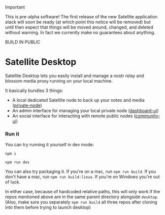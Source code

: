 > [!IMPORTANT]
> This is pre-alpha software! The first release of the new Satellite application stack will soon be ready (at which point this notice will be removed) but until then expect that things will be moved around, changed, and deleted without warning. In fact we currently make no guarantees about anything.
>
> BUILD IN PUBLIC

# Satellite Desktop

Satellite Desktop lets you easily install and manage a nostr relay and blossom media proxy running on your local machine.

It basically bundles 3 things:

- A local dedicated Satellite node to back up your notes and media ([private-node](https://github.com/satellite-earth/private-node))
- An admin interface for managing your local private node ([dashboard-ui](https://github.com/satellite-earth/dashboard-ui))
- An social interface for interacting with remote public nodes ([community-ui](https://github.com/satellite-earth/community-ui))

### Run it

You can try running it yourself in dev mode:

`npm i`

`npm run dev`

You can also try packaging it. If you're on a mac, run `npm run build`. If you don't have a mac, run `npm run build-linux`. If you're on Windows you're out of luck.

In either case, because of hardcoded relative paths, this will only work if the repos mentioned above are in the same parent directory alongside `desktop`. (Also, make sure you separately `npm run build` all three repos after cloning into them before trying to launch desktop)
